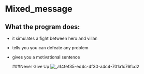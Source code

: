 # Mixed_message
## What the program does:
+ it simulates a fight between hero and villan
+ tells you you can defeate any problem
+ gives you a motivational sentence

  ###Never Give Up
  ![_a14fef35-ed4c-4f30-a4c4-701a1c76fcd2](https://github.com/mikelemigliore/mixed_message/assets/149024597/d99a051c-ae05-4bb5-8b13-a616b2d75257)
